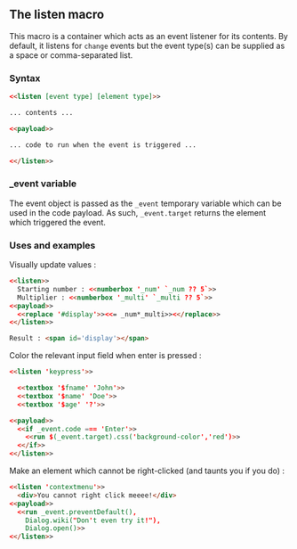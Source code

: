 ## The listen macro ##

This macro is a container which acts as an event listener for its contents. By default, it listens for `change` events but the event type(s) can be supplied as a space or comma-separated list.

### Syntax ###

```html
<<listen [event type] [element type]>>

... contents ...

<<payload>>

... code to run when the event is triggered ...

<</listen>>
```

### _event variable ###

The event object is passed as the `_event` temporary variable which can be used in the code payload. As such, `_event.target` returns the element which triggered the event.

### Uses and examples ###

Visually update values :

```html
<<listen>>
  Starting number : <<numberbox '_num' `_num ?? 5`>>
  Multiplier : <<numberbox '_multi' `_multi ?? 5`>>
<<payload>>
  <<replace '#display'>><<= _num*_multi>><</replace>>
<</listen>>

Result : <span id='display'></span>
```

Color the relevant input field when enter is pressed :

```html
<<listen 'keypress'>>

  <<textbox '$fname' 'John'>>
  <<textbox '$name' 'Doe'>>
  <<textbox '$age' '?'>>

<<payload>>
  <<if _event.code === 'Enter'>>
    <<run $(_event.target).css('background-color','red')>>
  <</if>>
<</listen>>
```

Make an element which cannot be right-clicked (and taunts you if you do) :

```html
<<listen 'contextmenu'>>
  <div>You cannot right click meeee!</div>
<<payload>>
  <<run _event.preventDefault(),
    Dialog.wiki("Don't even try it!"),
    Dialog.open()>>
<</listen>>
```
